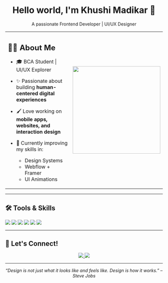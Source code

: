 <!-- Header -->
<h1 align="center">Hello world, I'm Khushi Madikar 👋</h1>
<p align="center">A passionate Frontend Developer | UI/UX Designer</p>

<table>
  <tr>
    <td width="60%" valign="top">

## 👩‍💻 About Me

- 🎓 BCA Student | UI/UX Explorer  
- ✨ Passionate about building **human-centered digital experiences**  
- 🖌️ Love working on **mobile apps, websites, and interaction design**  
- 🔭 Currently improving my skills in:
  - Design Systems  
  - Webflow + Framer  
  - UI Animations  

  </td>
  <td width="40%" align="right">
    <img src="https://media.giphy.com/media/RbDKaczqWovIugyJmW/giphy.gif" width="280" />
  </td>
  </tr>
</table>

---

## 🛠️ Tools & Skills

<p align="left">
  <img src="https://img.shields.io/badge/Figma-F24E1E?style=for-the-badge&logo=figma&logoColor=white" />
  <img src="https://img.shields.io/badge/Adobe%20XD-470137?style=for-the-badge&logo=adobexd&logoColor=white" />
  <img src="https://img.shields.io/badge/Framer-0055FF?style=for-the-badge&logo=framer&logoColor=white" />
  <img src="https://img.shields.io/badge/Miro-050038?style=for-the-badge&logo=miro&logoColor=white" />
  <img src="https://img.shields.io/badge/HTML-E34F26?style=for-the-badge&logo=html5&logoColor=white" />
  <img src="https://img.shields.io/badge/CSS-1572B6?style=for-the-badge&logo=css3&logoColor=white" />
</p>

---

## 🤝 Let's Connect!

<p align="center">
  <a href="https://www.linkedin.com/in/khushi-madikar" target="_blank">
    <img src="https://img.shields.io/badge/LinkedIn-blue?style=for-the-badge&logo=linkedin&logoColor=white" />
  </a>
  <a href="mailto:khushimadikar2005@gmail.com" target="_blank">
    <img src="https://img.shields.io/badge/Email-D14836?style=for-the-badge&logo=gmail&logoColor=white" />
  </a>
</p>

---

<p align="center">
  <i>“Design is not just what it looks like and feels like. Design is how it works.” – Steve Jobs</i>
</p>
